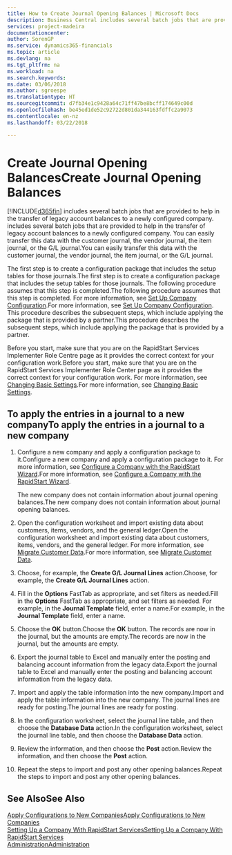 ```yaml
---
title: How to Create Journal Opening Balances | Microsoft Docs
description: Business Central includes several batch jobs that are provided to help in the transfer of legacy account balances to a newly configured company. You can easily transfer this data with journals postings.
services: project-madeira
documentationcenter: 
author: SorenGP
ms.service: dynamics365-financials
ms.topic: article
ms.devlang: na
ms.tgt_pltfrm: na
ms.workload: na
ms.search.keywords: 
ms.date: 03/06/2018
ms.author: sgroespe
ms.translationtype: HT
ms.sourcegitcommit: d7fb34e1c9428a64c71ff47be8bcff174649c00d
ms.openlocfilehash: be45ed1de52c92722d801da344163fdffc2a9073
ms.contentlocale: en-nz
ms.lasthandoff: 03/22/2018

---
```

# <a name="create-journal-opening-balances"></a><span data-ttu-id="a00fc-104">Create Journal Opening Balances</span><span class="sxs-lookup"><span data-stu-id="a00fc-104">Create Journal Opening Balances</span></span>
[!INCLUDE[d365fin](includes/d365fin_md.md)]<span data-ttu-id="a00fc-105"> includes several batch jobs that are provided to help in the transfer of legacy account balances to a newly configured company.</span><span class="sxs-lookup"><span data-stu-id="a00fc-105"> includes several batch jobs that are provided to help in the transfer of legacy account balances to a newly configured company.</span></span> <span data-ttu-id="a00fc-106">You can easily transfer this data with the customer journal, the vendor journal, the item journal, or the G/L journal.</span><span class="sxs-lookup"><span data-stu-id="a00fc-106">You can easily transfer this data with the customer journal, the vendor journal, the item journal, or the G/L journal.</span></span>

<span data-ttu-id="a00fc-107">The first step is to create a configuration package that includes the setup tables for those journals.</span><span class="sxs-lookup"><span data-stu-id="a00fc-107">The first step is to create a configuration package that includes the setup tables for those journals.</span></span> <span data-ttu-id="a00fc-108">The following procedure assumes that this step is completed.</span><span class="sxs-lookup"><span data-stu-id="a00fc-108">The following procedure assumes that this step is completed.</span></span> <span data-ttu-id="a00fc-109">For more information, see [Set Up Company Configuration](admin-set-up-company-configuration.md).</span><span class="sxs-lookup"><span data-stu-id="a00fc-109">For more information, see [Set Up Company Configuration](admin-set-up-company-configuration.md).</span></span> <span data-ttu-id="a00fc-110">This procedure describes the subsequent steps, which include applying the package that is provided by a partner.</span><span class="sxs-lookup"><span data-stu-id="a00fc-110">This procedure describes the subsequent steps, which include applying the package that is provided by a partner.</span></span>  

<span data-ttu-id="a00fc-111">Before you start, make sure that you are on the RapidStart Services Implementer Role Centre page as it provides the correct context for your configuration work.</span><span class="sxs-lookup"><span data-stu-id="a00fc-111">Before you start, make sure that you are on the RapidStart Services Implementer Role Center page as it provides the correct context for your configuration work.</span></span> <span data-ttu-id="a00fc-112">For more information, see [Changing Basic Settings](ui-change-basic-settings.md).</span><span class="sxs-lookup"><span data-stu-id="a00fc-112">For more information, see [Changing Basic Settings](ui-change-basic-settings.md).</span></span>

## <a name="to-apply-the-entries-in-a-journal-to-a-new-company"></a><span data-ttu-id="a00fc-113">To apply the entries in a journal to a new company</span><span class="sxs-lookup"><span data-stu-id="a00fc-113">To apply the entries in a journal to a new company</span></span>  
1. <span data-ttu-id="a00fc-114">Configure a new company and apply a configuration package to it.</span><span class="sxs-lookup"><span data-stu-id="a00fc-114">Configure a new company and apply a configuration package to it.</span></span> <span data-ttu-id="a00fc-115">For more information, see [Configure a Company with the RapidStart Wizard](admin-how-to-configure-a-company-with-the-rapidstart-wizard.md).</span><span class="sxs-lookup"><span data-stu-id="a00fc-115">For more information, see [Configure a Company with the RapidStart Wizard](admin-how-to-configure-a-company-with-the-rapidstart-wizard.md).</span></span>  

    <span data-ttu-id="a00fc-116">The new company does not contain information about journal opening balances.</span><span class="sxs-lookup"><span data-stu-id="a00fc-116">The new company does not contain information about journal opening balances.</span></span>  

2. <span data-ttu-id="a00fc-117">Open the configuration worksheet and import existing data about customers, items, vendors, and the general ledger.</span><span class="sxs-lookup"><span data-stu-id="a00fc-117">Open the configuration worksheet and import existing data about customers, items, vendors, and the general ledger.</span></span> <span data-ttu-id="a00fc-118">For more information, see [Migrate Customer Data](admin-migrate-customer-data.md).</span><span class="sxs-lookup"><span data-stu-id="a00fc-118">For more information, see [Migrate Customer Data](admin-migrate-customer-data.md).</span></span>  
3. <span data-ttu-id="a00fc-119">Choose, for example, the **Create G/L Journal Lines** action.</span><span class="sxs-lookup"><span data-stu-id="a00fc-119">Choose, for example, the **Create G/L Journal Lines** action.</span></span>  
4. <span data-ttu-id="a00fc-120">Fill in the **Options** FastTab as appropriate, and set filters as needed.</span><span class="sxs-lookup"><span data-stu-id="a00fc-120">Fill in the **Options** FastTab as appropriate, and set filters as needed.</span></span> <span data-ttu-id="a00fc-121">For example, in the **Journal Template** field, enter a name.</span><span class="sxs-lookup"><span data-stu-id="a00fc-121">For example, in the **Journal Template** field, enter a name.</span></span>  
5. <span data-ttu-id="a00fc-122">Choose the **OK** button.</span><span class="sxs-lookup"><span data-stu-id="a00fc-122">Choose the **OK** button.</span></span> <span data-ttu-id="a00fc-123">The records are now in the journal, but the amounts are empty.</span><span class="sxs-lookup"><span data-stu-id="a00fc-123">The records are now in the journal, but the amounts are empty.</span></span>  
6. <span data-ttu-id="a00fc-124">Export the journal table to Excel and manually enter the posting and balancing account information from the legacy data.</span><span class="sxs-lookup"><span data-stu-id="a00fc-124">Export the journal table to Excel and manually enter the posting and balancing account information from the legacy data.</span></span>
7. <span data-ttu-id="a00fc-125">Import and apply the table information into the new company.</span><span class="sxs-lookup"><span data-stu-id="a00fc-125">Import and apply the table information into the new company.</span></span> <span data-ttu-id="a00fc-126">The journal lines are ready for posting.</span><span class="sxs-lookup"><span data-stu-id="a00fc-126">The journal lines are ready for posting.</span></span>  
8. <span data-ttu-id="a00fc-127">In the configuration worksheet, select the journal line table, and then choose the **Database Data** action.</span><span class="sxs-lookup"><span data-stu-id="a00fc-127">In the configuration worksheet, select the journal line table, and then choose the **Database Data** action.</span></span>  
9. <span data-ttu-id="a00fc-128">Review the information, and then choose the **Post** action.</span><span class="sxs-lookup"><span data-stu-id="a00fc-128">Review the information, and then choose the **Post** action.</span></span>  
10. <span data-ttu-id="a00fc-129">Repeat the steps to import and post any other opening balances.</span><span class="sxs-lookup"><span data-stu-id="a00fc-129">Repeat the steps to import and post any other opening balances.</span></span>  

## <a name="see-also"></a><span data-ttu-id="a00fc-130">See Also</span><span class="sxs-lookup"><span data-stu-id="a00fc-130">See Also</span></span>  
[<span data-ttu-id="a00fc-131">Apply Configurations to New Companies</span><span class="sxs-lookup"><span data-stu-id="a00fc-131">Apply Configurations to New Companies</span></span>](admin-apply-configuration-to-new-companies.md)  
[<span data-ttu-id="a00fc-132">Setting Up a Company With RapidStart Services</span><span class="sxs-lookup"><span data-stu-id="a00fc-132">Setting Up a Company With RapidStart Services</span></span>](admin-set-up-a-company-with-rapidstart.md)  
[<span data-ttu-id="a00fc-133">Administration</span><span class="sxs-lookup"><span data-stu-id="a00fc-133">Administration</span></span>](admin-setup-and-administration.md)

